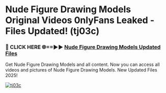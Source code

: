 # Nude Figure Drawing Models Original Videos 0nlyFans Leaked - Files Updated! (tj03c)

<h3>🔴 CLICK HERE 🌐==►► <a href="https://tinyurl.com/52m3yx9h" rel="nofollow">Nude Figure Drawing Models Updated Files</a></h3>

Get Nude Figure Drawing Models and all content. Now you can access all videos and pictures of Nude Figure Drawing Models. New Updated Files 2025!

[![tj03c](https://i.imgur.com/TnHtlc8.gif)](https://tinyurl.com/52m3yx9h)
